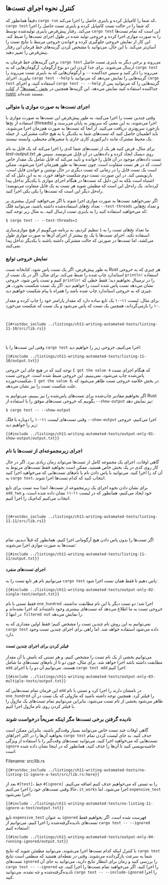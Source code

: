 ## کنترل نحوه اجرای تست‌ها

دقیقاً همانطور که `cargo run` کد شما را کامپایل کرده و باینری حاصل را اجرا می‌کند، `cargo test` کد شما را در حالت تست کامپایل کرده و باینری تست حاصل را اجرا می‌کند. رفتار پیش‌فرض باینری تولیدشده توسط `cargo test` این است که تمام تست‌ها را به صورت موازی اجرا کرده و خروجی تولید شده در طول اجرای تست‌ها را ضبط کند. این کار از نمایش خروجی جلوگیری کرده و خواندن خروجی مرتبط با نتایج تست را آسان‌تر می‌کند. با این حال، می‌توانید با مشخص کردن گزینه‌های خط فرمان این رفتار پیش‌فرض را تغییر دهید.

برخی گزینه‌های خط فرمان به `cargo test` می‌روند و برخی دیگر به باینری تست حاصل ارسال می‌شوند. برای جدا کردن این دو نوع آرگومان، آرگومان‌هایی که به `cargo test` می‌روند را ذکر کنید و سپس جداکننده `--` و آرگومان‌هایی که به باینری تست می‌روند را بیاورید. اجرای `cargo test --help` گزینه‌هایی را نمایش می‌دهد که می‌توانید با `cargo test` استفاده کنید، و اجرای `cargo test -- --help` گزینه‌هایی را که می‌توانید پس از جداکننده استفاده کنید نمایش می‌دهد. این گزینه‌ها همچنین در [بخش "تست‌ها"][tests] از [کتاب rustc][rustc] مستند شده‌اند.

[tests]: https://doc.rust-lang.org/rustc/tests/index.html  
[rustc]: https://doc.rust-lang.org/rustc/index.html  

### اجرای تست‌ها به صورت موازی یا متوالی

وقتی چندین تست را اجرا می‌کنید، به طور پیش‌فرض این تست‌ها به صورت موازی با استفاده از نخ‌ها (threads) اجرا می‌شوند، به این معنی که سریع‌تر به پایان می‌رسند و بازخورد سریع‌تری دریافت می‌کنید. از آنجا که تست‌ها به صورت هم‌زمان اجرا می‌شوند، باید اطمینان حاصل کنید که تست‌های شما به یکدیگر یا به هیچ حالت مشترکی، از جمله یک محیط مشترک مانند دایرکتوری کاری جاری یا متغیرهای محیطی، وابسته نیستند.

برای مثال، فرض کنید هر یک از تست‌های شما کدی را اجرا می‌کند که یک فایل به نام _test-output.txt_ روی دیسک ایجاد کرده و داده‌هایی در آن فایل می‌نویسد. سپس هر تست داده‌های موجود در آن فایل را خوانده و تأیید می‌کند که فایل شامل یک مقدار خاص است، که در هر تست متفاوت است. چون تست‌ها به طور هم‌زمان اجرا می‌شوند، ممکن است یک تست فایل را در زمانی که تست دیگری در حال نوشتن و خواندن فایل است، بازنویسی کند. در این صورت، تست دوم شکست خواهد خورد، نه به این دلیل که کد اشتباه است بلکه به این دلیل که تست‌ها در هنگام اجرای موازی با یکدیگر تداخل پیدا کرده‌اند. یک راه‌حل این است که مطمئن شوید هر تست به یک فایل متفاوت می‌نویسد؛ راه‌حل دیگر این است که تست‌ها را یکی یکی اجرا کنید.

اگر نمی‌خواهید تست‌ها به صورت موازی اجرا شوند یا اگر می‌خواهید کنترل بیشتری بر تعداد نخ‌های استفاده‌شده داشته باشید، می‌توانید فلگ `--test-threads` و تعداد نخ‌هایی که می‌خواهید استفاده کنید را به باینری تست ارسال کنید. به مثال زیر توجه کنید:

```console
$ cargo test -- --test-threads=1
```

ما تعداد نخ‌های تست را به `1` تنظیم کردیم، به برنامه می‌گوییم از هیچ موازی‌سازی استفاده نکند. اجرای تست‌ها با یک نخ بیشتر از اجرای آن‌ها به صورت موازی طول می‌کشد، اما تست‌ها در صورتی که حالت مشترکی داشته باشند با یکدیگر تداخل پیدا نمی‌کنند.

### نمایش خروجی توابع

به طور پیش‌فرض، اگر یک تست پاس شود، کتابخانه تست Rust هر چیزی که به خروجی استاندارد چاپ شده را ضبط می‌کند. برای مثال، اگر در یک تست از `println!` استفاده کنیم و تست پاس شود، خروجی `println!` را در ترمینال نخواهیم دید؛ فقط خطی که نشان می‌دهد تست پاس شده است را خواهیم دید. اگر یک تست شکست بخورد، هر چیزی که به خروجی استاندارد چاپ شده باشد را همراه با پیام شکست خواهیم دید.

برای مثال، لیست ۱۱-۱۰ یک تابع ساده دارد که مقدار پارامتر خود را چاپ کرده و مقدار ۱۰ را بازمی‌گرداند، همچنین یک تست که پاس می‌شود و یک تست که شکست می‌خورد.

<Listing number="11-10" file-name="src/lib.rs" caption="تست‌هایی برای یک تابع که از `println!` استفاده می‌کند">

```rust,panics,noplayground
{{#rustdoc_include ../listings/ch11-writing-automated-tests/listing-11-10/src/lib.rs}}
```

</Listing>

وقتی این تست‌ها را با `cargo test` اجرا می‌کنیم، خروجی زیر را خواهیم دید:

```console
{{#include ../listings/ch11-writing-automated-tests/listing-11-10/output.txt}}
```

توجه کنید که در هیچ جای این خروجی `I got the value 4` که هنگام اجرای تست پاس‌شده چاپ می‌شود، نمی‌بینیم. این خروجی ضبط شده است. خروجی تست شکست‌خورده، `I got the value 8`، در بخش خلاصه خروجی تست ظاهر می‌شود که علت شکست تست را نیز نشان می‌دهد.

اگر بخواهیم مقادیر چاپ‌شده برای تست‌های پاس‌شده را نیز ببینیم، می‌توانیم به Rust بگوییم که خروجی تست‌های موفق را با استفاده از `--show-output` نیز نمایش دهد:

```console
$ cargo test -- --show-output
```

وقتی تست‌های لیست ۱۱-۱۰ را دوباره با فلگ `--show-output` اجرا می‌کنیم، خروجی زیر را خواهیم دید:

```console
{{#include ../listings/ch11-writing-automated-tests/output-only-01-show-output/output.txt}}
```

### اجرای زیرمجموعه‌ای از تست‌ها با نام

گاهی اوقات، اجرای یک مجموعه کامل از تست‌ها می‌تواند زمان زیادی ببرد. اگر در حال کار روی کدی در یک بخش خاص هستید، ممکن است بخواهید فقط تست‌های مربوط به آن کد را اجرا کنید. می‌توانید با پاس دادن نام یا نام‌های تست‌هایی که می‌خواهید اجرا کنید به `cargo test`، انتخاب کنید که کدام تست‌ها اجرا شوند.

برای نشان دادن نحوه اجرای یک زیرمجموعه از تست‌ها، ابتدا سه تست برای تابع `add_two` خود ایجاد می‌کنیم، همانطور که در لیست ۱۱-۱۱ نشان داده شده است، و انتخاب می‌کنیم کدام‌یک را اجرا کنیم.

<Listing number="11-11" file-name="src/lib.rs" caption="سه تست با سه نام مختلف">

```rust,noplayground
{{#rustdoc_include ../listings/ch11-writing-automated-tests/listing-11-11/src/lib.rs}}
```

</Listing>

اگر تست‌ها را بدون پاس دادن هیچ آرگومانی اجرا کنیم، همانطور که قبلاً دیدیم، تمام تست‌ها به صورت موازی اجرا می‌شوند:

```console
{{#include ../listings/ch11-writing-automated-tests/listing-11-11/output.txt}}
```

#### اجرای تست‌های منفرد

می‌توانیم نام هر تابع تست را به `cargo test` پاس دهیم تا فقط همان تست اجرا شود:

```console
{{#include ../listings/ch11-writing-automated-tests/output-only-02-single-test/output.txt}}
```

فقط تستی با نام `one_hundred` اجرا شد؛ دو تست دیگر با این نام مطابقت نداشتند. خروجی تست به ما اطلاع می‌دهد که تست‌های بیشتری وجود داشته‌اند که اجرا نشده‌اند و در انتها `2 filtered out` را نمایش می‌دهد.

نمی‌توانیم به این روش نام چندین تست را مشخص کنیم؛ فقط اولین مقداری که به `cargo test` داده می‌شود استفاده خواهد شد. اما راهی برای اجرای چندین تست وجود دارد.

#### فیلتر کردن برای اجرای چندین تست

می‌توانیم بخشی از یک نام تست را مشخص کنیم، و هر تستی که نامش با آن مقدار مطابقت داشته باشد اجرا خواهد شد. برای مثال، چون دو تا از نام‌های تست‌های ما شامل `add` هستند، می‌توانیم آن دو را با اجرای `cargo test add` اجرا کنیم:

```console
{{#include ../listings/ch11-writing-automated-tests/output-only-03-multiple-tests/output.txt}}
```

این فرمان تمام تست‌هایی که `add` در نامشان دارند را اجرا کرد و تستی با نام `one_hundred` را فیلتر کرد. همچنین توجه داشته باشید که ماژولی که یک تست در آن ظاهر می‌شود بخشی از نام تست می‌شود، بنابراین می‌توانیم تمام تست‌های یک ماژول را با فیلتر کردن روی نام ماژول اجرا کنیم.

### نادیده گرفتن برخی تست‌ها مگر اینکه صریحاً درخواست شوند

گاهی اوقات چند تست خاص می‌توانند بسیار وقت‌گیر باشند، بنابراین ممکن است بخواهید آن‌ها را در اکثر اجراهای `cargo test` حذف کنید. به جای لیست کردن تمام تست‌هایی که می‌خواهید اجرا کنید، می‌توانید تست‌های وقت‌گیر را با استفاده از ویژگی `ignore` حاشیه‌نویسی کنید تا آن‌ها را حذف کنید، همانطور که در اینجا نشان داده شده است:

<span class="filename">Filename: src/lib.rs</span>

```rust,noplayground
{{#rustdoc_include ../listings/ch11-writing-automated-tests/no-listing-11-ignore-a-test/src/lib.rs:here}}
```

بعد از `#[test]`، خط `#[ignore]` را به تستی که می‌خواهیم حذف کنیم اضافه می‌کنیم. حالا وقتی تست‌های خود را اجرا می‌کنیم، `it_works` اجرا می‌شود، اما `expensive_test` اجرا نمی‌شود:

```console
{{#include ../listings/ch11-writing-automated-tests/no-listing-11-ignore-a-test/output.txt}}
```

تابع `expensive_test` به عنوان `ignored` فهرست شده است. اگر بخواهیم فقط تست‌های نادیده‌گرفته‌شده را اجرا کنیم، می‌توانیم از `cargo test -- --ignored` استفاده کنیم:

```console
{{#include ../listings/ch11-writing-automated-tests/output-only-04-running-ignored/output.txt}}
```

با کنترل اینکه کدام تست‌ها اجرا می‌شوند، می‌توانید مطمئن شوید که نتایج `cargo test` شما به سرعت بازگردانده می‌شوند. وقتی در نقطه‌ای هستید که منطقی است نتایج تست‌های `ignored` را بررسی کنید و زمان برای انتظار نتایج دارید، می‌توانید به جای آن `cargo test -- --ignored` را اجرا کنید. اگر می‌خواهید تمام تست‌ها را اجرا کنید، چه نادیده‌گرفته‌شده و چه نشده، می‌توانید `cargo test -- --include-ignored` را اجرا کنید.
